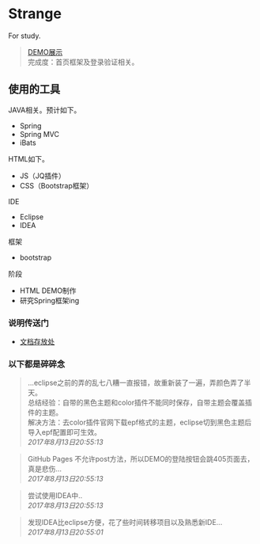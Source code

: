 # Strange

For study.

> [DEMO展示](https://critsu.github.io/Strange.DOCxDEMO/DEMO/home.html)  
完成度：首页框架及登录验证相关。

## 使用的工具
JAVA相关。预计如下。
* Spring
* Spring MVC
* iBats

HTML如下。
* JS（JQ插件）
* CSS（Bootstrap框架）

IDE
* Eclipse
* IDEA

框架
* bootstrap

阶段
* HTML DEMO制作
* 研究Spring框架ing



### 说明传送门
* [文档存放处](https://critsu.github.io/Strange.DOCxDEMO/)


### 以下都是碎碎念
> ...eclipse之前的弄的乱七八糟一直报错，故重新装了一遍，弄颜色弄了半天。  
    总结经验：自带的黑色主题和color插件不能同时保存，自带主题会覆盖插件的主题。  
    解决方法：去color插件官网下载epf格式的主题，eclipse切到黑色主题后导入epf配置即可生效。  
*2017年8月13日20:55:13*

> GitHub Pages 不允许post方法，所以DEMO的登陆按钮会跳405页面去，真是悲伤...  
*2017年8月13日20:55:13*

> 尝试使用IDEA中..  
*2017年8月13日20:55:13*

> 发现IDEA比eclipse方便，花了些时间转移项目以及熟悉新IDE...  
*2017年8月13日20:55:01*


